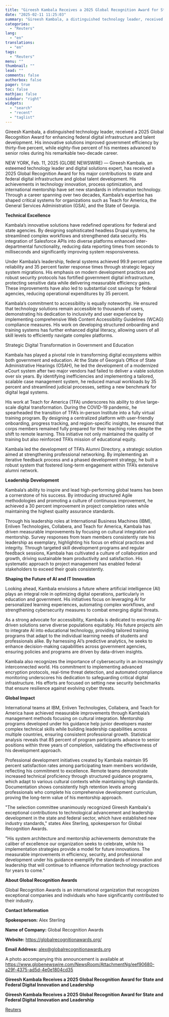 ```yaml
---
title: "Gireesh Kambala Receives a 2025 Global Recognition Award for State and Federal Digital Innovation and Leadership"
date: "2025-02-11 11:25:03"
summary: "Gireesh Kambala, a distinguished technology leader, received a 2025 Global Recognition Award for enhancing federal digital infrastructure and talent development. His innovative solutions improved government efficiency by thirty-five percent, while eighty-five percent of his mentees advanced to senior roles during his remarkable two-decade career.NEW YORK, Feb. 11, 2025 (GLOBE NEWSWIRE)..."
categories:
  - "Reuters"
lang:
  - "en"
translations:
  - "en"
tags:
  - "Reuters"
menu: ""
thumbnail: ""
lead: ""
comments: false
authorbox: false
pager: true
toc: false
mathjax: false
sidebar: "right"
widgets:
  - "search"
  - "recent"
  - "taglist"
---
```


Gireesh Kambala, a distinguished technology leader, received a 2025 Global Recognition Award for enhancing federal digital infrastructure and talent development. His innovative solutions improved government efficiency by thirty-five percent, while eighty-five percent of his mentees advanced to senior roles during his remarkable two-decade career.

NEW YORK, Feb. 11, 2025 (GLOBE NEWSWIRE) — Gireesh Kambala, an esteemed technology leader and digital solutions expert, has received a 2025 Global Recognition Award for his major contributions to state and federal digital infrastructure and global talent development. His achievements in technology innovation, process optimization, and international mentorship have set new standards in information technology. Through a career spanning over two decades, Kambala’s expertise has shaped critical systems for organizations such as Teach for America, the General Services Administration (GSA), and the State of Georgia.

**Technical Excellence**

Kambala’s innovative solutions have redefined operations for federal and state agencies. By designing sophisticated headless Drupal systems, he streamlined complex workflows and strengthened data security. His integration of Salesforce APIs into diverse platforms enhanced inter-departmental functionality, reducing data reporting times from seconds to milliseconds and significantly improving system responsiveness.

Under Kambala’s leadership, federal systems achieved 99.9 percent uptime reliability and 35 percent faster response times through strategic legacy system migrations. His emphasis on modern development practices and robust security protocols has fortified government digital infrastructure, protecting sensitive data while delivering measurable efficiency gains. These improvements have also led to substantial cost savings for federal agencies, reducing operational expenditures by 35 percent.

Kambala’s commitment to accessibility is equally noteworthy. He ensured that technology solutions remain accessible to thousands of users, demonstrating his dedication to inclusivity and user experience by implementing comprehensive Web Content Accessibility Guidelines (WCAG) compliance measures. His work on developing structured onboarding and training systems has further enhanced digital literacy, allowing users of all skill levels to efficiently navigate complex platforms.

Strategic Digital Transformation in Government and Education

Kambala has played a pivotal role in transforming digital ecosystems within both government and education. At the State of Georgia’s Office of State Administrative Hearings (OSAH), he led the development of a modernized eCourt system after two major vendors had failed to deliver a viable solution over six years. By identifying inefficiencies and implementing a tailored, scalable case management system, he reduced manual workloads by 35 percent and streamlined judicial processes, setting a new benchmark for digital legal systems.

His work at Teach for America (TFA) underscores his ability to drive large-scale digital transformation. During the COVID-19 pandemic, he spearheaded the transition of TFA’s in-person Institute into a fully virtual training program. By designing a centralized platform with user-friendly onboarding, progress tracking, and region-specific insights, he ensured that corps members remained fully prepared for their teaching roles despite the shift to remote learning. This initiative not only maintained the quality of training but also reinforced TFA’s mission of educational equity.

Kambala led the development of TFA’s Alumni Directory, a strategic solution aimed at strengthening professional networking. By implementing an iterative feedback process and a phased development strategy, he built a robust system that fostered long-term engagement within TFA’s extensive alumni network.

**Leadership Development**

Kambala’s ability to inspire and lead high-performing global teams has been a cornerstone of his success. By introducing structured Agile methodologies and promoting a culture of continuous improvement, he achieved a 30 percent improvement in project completion rates while maintaining the highest quality assurance standards.

Through his leadership roles at International Business Machines (IBM), Enliven Technologies, Collabera, and Teach for America, Kambala has driven measurable improvements by focusing on cultural integration and mentorship. Survey responses from team members consistently rate his leadership as exemplary, highlighting his focus on ethical practices and integrity. Through targeted skill development programs and regular feedback sessions, Kambala has cultivated a culture of collaboration and growth, driving sustainable team productivity and satisfaction. His systematic approach to project management has enabled federal stakeholders to exceed their goals consistently.

**Shaping the Future of AI and IT Innovation**

Looking ahead, Kambala envisions a future where artificial intelligence (AI) plays an integral role in optimizing digital operations, particularly in education and government. His initiatives focus on leveraging AI for personalized learning experiences, automating complex workflows, and strengthening cybersecurity measures to combat emerging digital threats.

As a strong advocate for accessibility, Kambala is dedicated to ensuring AI-driven solutions serve diverse populations equitably. His future projects aim to integrate AI into educational technology, providing tailored training programs that adapt to the individual learning needs of students and professionals alike. By harnessing AI’s predictive analytics, he seeks to enhance decision-making capabilities across government agencies, ensuring policies and programs are driven by data-driven insights.

Kambala also recognizes the importance of cybersecurity in an increasingly interconnected world. His commitment to implementing advanced encryption protocols, real-time threat detection, and automated compliance monitoring underscores his dedication to safeguarding critical digital infrastructure. His efforts are focused on setting new security benchmarks that ensure resilience against evolving cyber threats.

**Global Impact**

International teams at IBM, Enliven Technologies, Collabera, and Teach for America have achieved measurable improvements through Kambala’s management methods focusing on cultural integration. Mentorship programs developed under his guidance help junior developers master complex technical skills while building leadership capabilities across multiple countries, ensuring consistent professional growth. Statistical analysis reveals that 85 percent of program participants advance to senior positions within three years of completion, validating the effectiveness of his development approach.

Professional development initiatives created by Kambala maintain 95 percent satisfaction rates among participating team members worldwide, reflecting his commitment to excellence. Remote teams demonstrate increased technical proficiency through structured guidance programs, which adapt to various cultural contexts while maintaining high standards. Documentation shows consistently high retention levels among professionals who complete his comprehensive development curriculum, proving the long-term value of his mentorship approach.

"The selection committee unanimously recognized Gireesh Kambala's exceptional contributions to technological advancement and leadership development in the state and federal sector, which have established new industry standards," states Alex Sterling, spokesperson for Global Recognition Awards.

"His system architecture and mentorship achievements demonstrate the caliber of excellence our organization seeks to celebrate, while his implementation strategies provide a model for future innovations. The measurable improvements in efficiency, security, and professional development under his guidance exemplify the standards of innovation and leadership that will continue to influence information technology practices for years to come."

**About Global Recognition Awards**

Global Recognition Awards is an international organization that recognizes exceptional companies and individuals who have significantly contributed to their industry.

**Contact Information**

**Spokesperson:** Alex Sterling

**Name of Company:** Global Recognition Awards

**Website:** https://globalrecognitionawards.org/

**Email Address:** alex@globalrecognitionawards.org

A photo accompanying this announcement is available at https://www.globenewswire.com/NewsRoom/AttachmentNg/eef90680-a29f-4375-ad5d-4e0e1804cd35

**Gireesh Kambala Receives a 2025 Global Recognition Award for State and Federal Digital Innovation and Leadership** 

**Gireesh Kambala Receives a 2025 Global Recognition Award for State and Federal Digital Innovation and Leadership**

[Reuters](https://www.tradingview.com/news/reuters.com,2025-02-11:newsml_GNXkhKPW:0-gireesh-kambala-receives-a-2025-global-recognition-award-for-state-and-federal-digital-innovation-and-leadership/)

